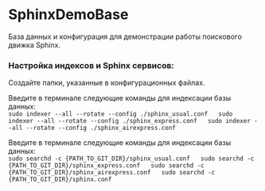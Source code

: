 # SphinxDemoBase

База данных и конфигурация для демонстрации работы поискового движка Sphinx.  
  
### Настройка индексов и Sphinx сервисов:

Создайте папки, указанные в конфигурационных файлах.  

Введите в терминале следующие команды для индексации базы данных:  
`sudo indexer --all --rotate --config ./sphinx_usual.conf  
sudo indexer --all --rotate --config ./sphinx_express.conf  
sudo indexer --all --rotate --config ./sphinx_airexpress.conf`  

Введите в терминале следующие команды для индексации базы данных:  
`sudo searchd -c {PATH_TO_GIT_DIR}/sphinx_usual.conf  
sudo searchd -c {PATH_TO_GIT_DIR}/sphinx_express.conf  
sudo searchd -c {PATH_TO_GIT_DIR}/sphinx_airexpress.conf  
sudo searchd -c {PATH_TO_GIT_DIR}/sphinx.conf`  
